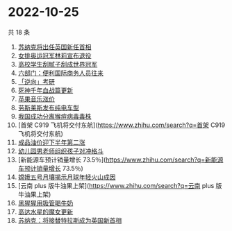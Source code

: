 # 2022-10-25

共 18 条

<!-- BEGIN -->
<!-- 最后更新时间 Tue Oct 25 2022 20:28:52 GMT+0800 (China Standard Time) -->

1. [苏纳克将出任英国新任首相](https://www.zhihu.com/search?q=苏纳克将出任英国新任首相)
1. [女排奥运冠军林莉宣布退役](https://www.zhihu.com/search?q=女排奥运冠军林莉宣布退役)
1. [高校学生刮腻子刮成世界冠军](https://www.zhihu.com/search?q=高校学生刮腻子刮成世界冠军)
1. [六部门：便利国际商务人员往来](https://www.zhihu.com/search?q=六部门：便利国际商务人员往来)
1. [「逆向」考研](https://www.zhihu.com/search?q=「逆向」考研)
1. [死神千年血战篇更新](https://www.zhihu.com/search?q=死神千年血战篇更新)
1. [苹果音乐涨价](https://www.zhihu.com/search?q=苹果音乐涨价)
1. [劳斯莱斯发布纯电车型](https://www.zhihu.com/search?q=劳斯莱斯发布纯电车型)
1. [我国成功分离猴痘病毒毒株](https://www.zhihu.com/search?q=我国成功分离猴痘病毒毒株)
1. [首架 C919 飞机将交付东航](https://www.zhihu.com/search?q=首架 C919 飞机将交付东航)
1. [成品油价迎下半年第二涨](https://www.zhihu.com/search?q=成品油价迎下半年第二涨)
1. [幼儿园男老师组织孩子对冲格斗](https://www.zhihu.com/search?q=幼儿园男老师组织孩子对冲格斗)
1. [新能源车预计销量增长 73.5％](https://www.zhihu.com/search?q=新能源车预计销量增长 73.5％)
1. [嫦娥五号月壤揭示月球年轻火山成因](https://www.zhihu.com/search?q=嫦娥五号月壤揭示月球年轻火山成因)
1. [云南 plus 版牛油果上架](https://www.zhihu.com/search?q=云南 plus 版牛油果上架)
1. [黑猩猩用吸管喝牛奶](https://www.zhihu.com/search?q=黑猩猩用吸管喝牛奶)
1. [高达水星的魔女更新](https://www.zhihu.com/search?q=高达水星的魔女更新)
1. [苏纳克：将接替特拉斯成为英国新首相](https://www.zhihu.com/search?q=苏纳克：将接替特拉斯成为英国新首相)

<!-- END -->
